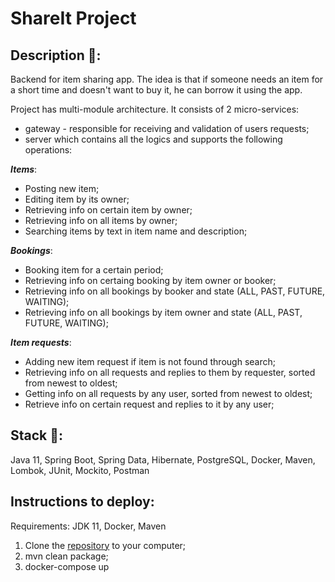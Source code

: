 # ShareIt Project

## Description :memo::
Backend for item sharing app. The idea is that if someone needs an item for a short time and doesn't want to buy it, he can borrow it using the app. 

Project has multi-module architecture. It consists of 2 micro-services:

- gateway - responsible for receiving and validation of users requests;
- server which contains all the logics and supports the following operations:

***Items***:
- Posting new item;
- Editing item by its owner;
- Retrieving info on certain item by owner;
- Retrieving info on all items by owner;
- Searching items by text in item name and description;
  
***Bookings***:
- Booking item for a certain period;
- Retrieving info on certaing booking by item owner or booker;
- Retrieving info on all bookings by booker and state (ALL, PAST, FUTURE, WAITING);
- Retrieving info on all bookings by item owner and state (ALL, PAST, FUTURE, WAITING);
  
***Item requests***:
- Adding new item request if item is not found through search;
- Retrieving info on all requests and replies to them by requester, sorted from newest to oldest;
- Getting info on all requests by any user, sorted from newest to oldest;
- Retrieve info on certain request and replies to it by any user;

## Stack :hammer::
Java 11, Spring Boot, Spring Data, Hibernate, PostgreSQL, Docker, Maven, Lombok, JUnit, Mockito, Postman

## Instructions to deploy:
Requirements: JDK 11, Docker, Maven

1. Clone the [repository](https://github.com/ElenaSsV/java-shareit) to your computer;
2. mvn clean package;
3. docker-compose up


